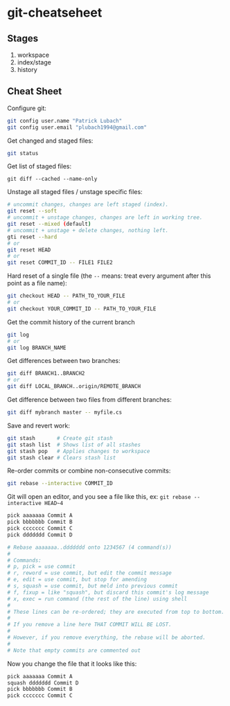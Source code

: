 # git-cheatseheet

## Stages

1. workspace
1. index/stage
1. history

## Cheat Sheet

Configure git:

```bash
git config user.name "Patrick Lubach"
git config user.email "plubach1994@gmail.com"
```

Get changed and staged files:

```bash
git status
```

Get list of staged files:

```bsh
git diff --cached --name-only
```

Unstage all staged files / unstage specific files:

```bash
# uncommit changes, changes are left staged (index).
git reset --soft
# uncommit + unstage changes, changes are left in working tree.
git reset --mixed (default)
# uncommit + unstage + delete changes, nothing left.
gti reset --hard
# or
git reset HEAD
# or
git reset COMMIT_ID -- FILE1 FILE2
```

Hard reset of a single file (the `--` means: treat every argument after this point as a file name):

```bash
git checkout HEAD -- PATH_TO_YOUR_FILE
# or
git checkout YOUR_COMMIT_ID -- PATH_TO_YOUR_FILE
```

Get the commit history of the current branch

```bash
git log
# or
git log BRANCH_NAME
```

Get differences between two branches:

```bash
git diff BRANCH1..BRANCH2
# or
git diff LOCAL_BRANCH..origin/REMOTE_BRANCH
```

Get difference between two files from different branches:

```bash
git diff mybranch master -- myfile.cs
```

Save and revert work:

```bash
git stash       # Create git stash
git stash list  # Shows list of all stashes
git stash pop   # Applies changes to workspace
git stash clear # Clears stash list
```

Re-order commits or combine non-consecutive commits:

```bash
git rebase --interactive COMMIT_ID
```

Git will open an editor, and you see a file like this, ex: `git rebase --interactive HEAD~4`

```bash
pick aaaaaaa Commit A
pick bbbbbbb Commit B
pick ccccccc Commit C
pick ddddddd Commit D

# Rebase aaaaaaa..ddddddd onto 1234567 (4 command(s))
#
# Commands:
# p, pick = use commit
# r, reword = use commit, but edit the commit message
# e, edit = use commit, but stop for amending
# s, squash = use commit, but meld into previous commit
# f, fixup = like "squash", but discard this commit's log message
# x, exec = run command (the rest of the line) using shell
#
# These lines can be re-ordered; they are executed from top to bottom.
#
# If you remove a line here THAT COMMIT WILL BE LOST.
#
# However, if you remove everything, the rebase will be aborted.
#
# Note that empty commits are commented out
```

Now you change the file that it looks like this:

```bash
pick aaaaaaa Commit A
squash ddddddd Commit D
pick bbbbbbb Commit B
pick ccccccc Commit C
```
